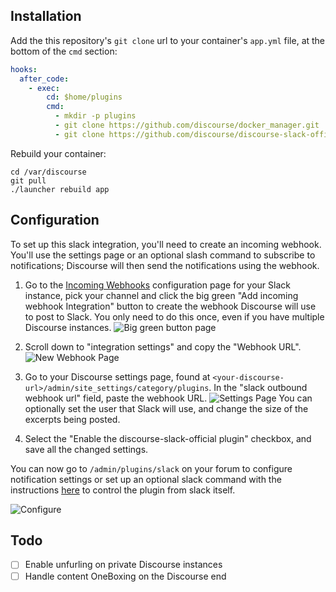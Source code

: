 ## Installation

Add the this repository's `git clone` url to your container's `app.yml` file, at the bottom of the `cmd` section:

```yml
hooks:
  after_code:
    - exec:
        cd: $home/plugins
        cmd:
          - mkdir -p plugins
          - git clone https://github.com/discourse/docker_manager.git
          - git clone https://github.com/discourse/discourse-slack-official.git
```

Rebuild your container:

```
cd /var/discourse
git pull
./launcher rebuild app
```

## Configuration

To set up this slack integration, you'll need to create an incoming webhook. You'll use the settings page or an optional slash command to subscribe to notifications; Discourse will then send the notifications using the webhook. 

1. Go to the [Incoming Webhooks](https://slack.com/apps/new/A0F7XDUAZ-incoming-webhooks) configuration page for your Slack instance, pick your channel and click the big green "Add incoming webhook Integration" button to create the webhook Discourse will use to post to Slack. You only need to do this once, even if you have multiple  Discourse instances.
    ![Big green button page](http://i.imgur.com/HZDncCP.png)
2. Scroll down to "integration settings" and copy the "Webhook URL". 
    ![New Webhook Page](https://cloud.githubusercontent.com/assets/1386403/16739200/f92dbee8-4766-11e6-9e4a-03289337a91b.png)
3. Go to your Discourse settings page, found at `<your-discourse-url>/admin/site_settings/category/plugins`. In the "slack outbound webhook url" field, paste the webhook URL.
    ![Settings Page](http://i.imgur.com/wXwkSFR.png)
You can optionally set the user that Slack will use, and change the size of the excerpts being posted.

4. Select the "Enable the discourse-slack-official plugin" checkbox, and save all the changed settings.

You can now go to `/admin/plugins/slack` on your forum to configure notification settings or set up an optional slack command with the instructions [here](./README-SLASHCOMMAND.md) to control the plugin from slack itself.

![Configure](http://i.imgur.com/ea8kvbE.png)

## Todo
- [ ] Enable unfurling on private Discourse instances
- [ ] Handle content OneBoxing on the Discourse end

